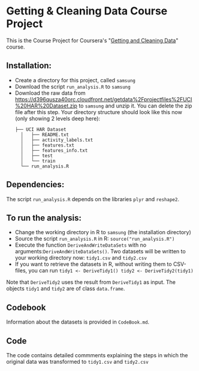 # Getting & Cleaning Data Course Project
This is the Course Project for Coursera's "[Getting and Cleaning Data](https://www.coursera.org/course/getdata)" course. 

## Installation:
* Create a directory for this project, called `samsung`
* Download the script `run_analysis.R` to `samsung`
* Download the raw data from https://d396qusza40orc.cloudfront.net/getdata%2Fprojectfiles%2FUCI%20HAR%20Dataset.zip to `samsung` and unzip it. You can delete the zip file after this step. Your directory structure should look like this now (only showing 2 levels deep here):
  ```
  ├── UCI HAR Dataset
    │   ├── README.txt
    │   ├── activity_labels.txt
    │   ├── features.txt
    │   ├── features_info.txt
    │   ├── test
    │   └── train
    └── run_analysis.R 
  ```
## Dependencies:
The script `run_analysis.R` depends on the libraries `plyr` and `reshape2`. 

## To run the analysis:
* Change the working directory in R to `samsung` (the installation directory)
* Source the script `run_analysis.R` in R: `source("run_analysis.R")`
* Execute the function `DeriveAndWriteDataSets` with no arguments:`DeriveAndWriteDataSets()`. Two datasets will be written to your working directory now: `tidy1.csv` and `tidy2.csv`
* If you want to retrieve the datasets in R, without writing them to CSV-files, you can run ```tidy1 <- DeriveTidy1()
tidy2 <- DeriveTidy2(tidy1)```

Note that `DeriveTidy2` uses the result from `DeriveTidy1` as input. The objects `tidy1` and `tidy2` are of class `data.frame`.

## Codebook
Information about the datasets is provided in `CodeBook.md`.

## Code
The code contains detailed commments explaining the steps in which the original data was transformed to `tidy1.csv` and `tidy2.csv`

